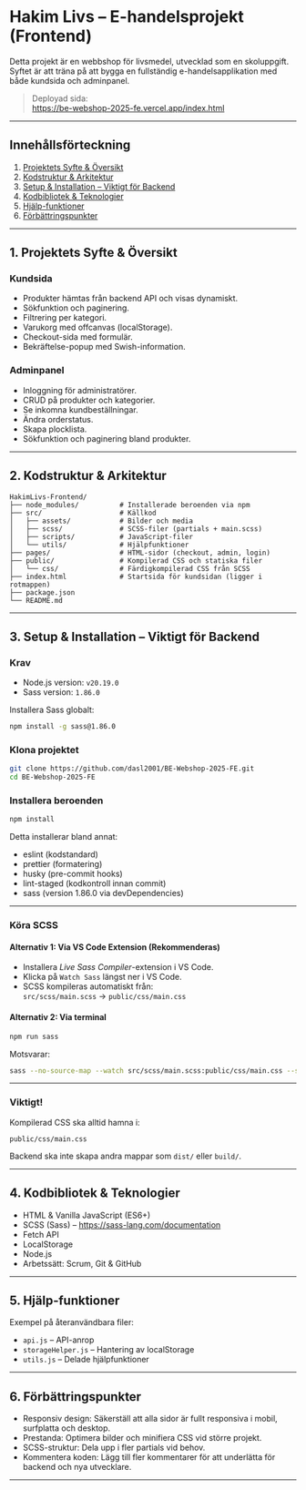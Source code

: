 # Hakim Livs – E-handelsprojekt (Frontend)

Detta projekt är en webbshop för livsmedel, utvecklad som en skoluppgift. Syftet är att träna på att bygga en fullständig e-handelsapplikation med både kundsida och adminpanel.

> Deployad sida:  
https://be-webshop-2025-fe.vercel.app/index.html

---

## Innehållsförteckning

1. [Projektets Syfte & Översikt](#1-projektets-syfte--översikt)  
2. [Kodstruktur & Arkitektur](#2-kodstruktur--arkitektur)  
3. [Setup & Installation – Viktigt för Backend](#3-setup--installation--viktigt-för-backend)  
4. [Kodbibliotek & Teknologier](#4-kodbibliotek--teknologier)  
5. [Hjälp-funktioner](#5-hjälp-funktioner)  
6. [Förbättringspunkter](#6-förbättringspunkter)  

---

## 1. Projektets Syfte & Översikt

### Kundsida
- Produkter hämtas från backend API och visas dynamiskt.  
- Sökfunktion och paginering.  
- Filtrering per kategori.  
- Varukorg med offcanvas (localStorage).  
- Checkout-sida med formulär.  
- Bekräftelse-popup med Swish-information.

### Adminpanel
- Inloggning för administratörer.  
- CRUD på produkter och kategorier.  
- Se inkomna kundbeställningar.  
- Ändra orderstatus.  
- Skapa plocklista.  
- Sökfunktion och paginering bland produkter.  

---

## 2. Kodstruktur & Arkitektur

```
HakimLivs-Frontend/
├── node_modules/          # Installerade beroenden via npm
├── src/                   # Källkod
│   ├── assets/            # Bilder och media
│   ├── scss/              # SCSS-filer (partials + main.scss)
│   ├── scripts/           # JavaScript-filer
│   └── utils/             # Hjälpfunktioner
├── pages/                 # HTML-sidor (checkout, admin, login)
├── public/                # Kompilerad CSS och statiska filer
│   └── css/               # Färdigkompilerad CSS från SCSS
├── index.html             # Startsida för kundsidan (ligger i rotmappen)
├── package.json
└── README.md
```

---

## 3. Setup & Installation – Viktigt för Backend

### Krav

- Node.js version: `v20.19.0`  
- Sass version: `1.86.0`  

Installera Sass globalt:
```bash
npm install -g sass@1.86.0
```

### Klona projektet

```bash
git clone https://github.com/dasl2001/BE-Webshop-2025-FE.git
cd BE-Webshop-2025-FE
```

### Installera beroenden

```bash
npm install
```

Detta installerar bland annat:
- eslint (kodstandard)  
- prettier (formatering)  
- husky (pre-commit hooks)  
- lint-staged (kodkontroll innan commit)  
- sass (version 1.86.0 via devDependencies)

---

### Köra SCSS

#### Alternativ 1: Via VS Code Extension (Rekommenderas)
- Installera *Live Sass Compiler*-extension i VS Code.  
- Klicka på `Watch Sass` längst ner i VS Code.  
- SCSS kompileras automatiskt från:  
`src/scss/main.scss` → `public/css/main.css`

#### Alternativ 2: Via terminal

```bash
npm run sass
```

Motsvarar:

```bash
sass --no-source-map --watch src/scss/main.scss:public/css/main.css --style expanded
```

---

### Viktigt!

Kompilerad CSS ska alltid hamna i:  
```
public/css/main.css
```

Backend ska inte skapa andra mappar som `dist/` eller `build/`.

---

## 4. Kodbibliotek & Teknologier

- HTML & Vanilla JavaScript (ES6+)  
- SCSS (Sass) – https://sass-lang.com/documentation  
- Fetch API  
- LocalStorage  
- Node.js  
- Arbetssätt: Scrum, Git & GitHub  

---

## 5. Hjälp-funktioner

Exempel på återanvändbara filer:

- `api.js` – API-anrop  
- `storageHelper.js` – Hantering av localStorage  
- `utils.js` – Delade hjälpfunktioner  

---

## 6. Förbättringspunkter

- Responsiv design: Säkerställ att alla sidor är fullt responsiva i mobil, surfplatta och desktop.  
- Prestanda: Optimera bilder och minifiera CSS vid större projekt.  
- SCSS-struktur: Dela upp i fler partials vid behov.  
- Kommentera koden: Lägg till fler kommentarer för att underlätta för backend och nya utvecklare.

---
